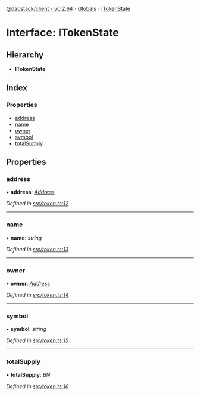 [@daostack/client - v0.2.64](../README.md) › [Globals](../globals.md) › [ITokenState](itokenstate.md)

# Interface: ITokenState

## Hierarchy

* **ITokenState**

## Index

### Properties

* [address](itokenstate.md#address)
* [name](itokenstate.md#name)
* [owner](itokenstate.md#owner)
* [symbol](itokenstate.md#symbol)
* [totalSupply](itokenstate.md#totalsupply)

## Properties

###  address

• **address**: *[Address](../globals.md#address)*

*Defined in [src/token.ts:12](https://github.com/dorgtech/client/blob/19b4373/src/token.ts#L12)*

___

###  name

• **name**: *string*

*Defined in [src/token.ts:13](https://github.com/dorgtech/client/blob/19b4373/src/token.ts#L13)*

___

###  owner

• **owner**: *[Address](../globals.md#address)*

*Defined in [src/token.ts:14](https://github.com/dorgtech/client/blob/19b4373/src/token.ts#L14)*

___

###  symbol

• **symbol**: *string*

*Defined in [src/token.ts:15](https://github.com/dorgtech/client/blob/19b4373/src/token.ts#L15)*

___

###  totalSupply

• **totalSupply**: *BN*

*Defined in [src/token.ts:16](https://github.com/dorgtech/client/blob/19b4373/src/token.ts#L16)*
